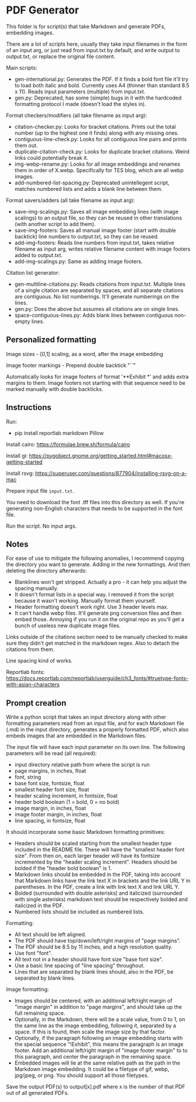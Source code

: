 # PDF Generator

This folder is for script(s) that take Markdown and generate PDFs, embedding images.

There are a lot of scripts here, usually they take input filenames in the form of an input arg, or just read from input.txt by default, and write output to output.txt, or replace the original file content.

Main scripts:
- gen-international.py: Generates the PDF. If it finds a bold font file it'll try to load both italic and bold. Currently uses A4 (thinner than standard 8.5 x 11). Reads input parameters (multiple) from input.txt.
- gen.py: Deprecated, has some (simple) bugs in it with the hardcoded formatting protocol I made (doesn't load the styles in).

Format checkers/modifiers (all take filename as input arg):
- citation-checker.py: Looks for bracket citations. Prints out the total number (up to the highest one it finds) along with any missing ones.
- contiguous-line-check.py: Looks for all contiguous line pairs and prints them out.
- duplicate-citation-check.py: Looks for duplicate bracket citations. Weird links could potentially break it.
- img-webp-rename.py: Looks for all image embeddings and renames them in order of X.webp. Specifically for TES blog, which are all webp images.
- add-numbered-list-spacing.py: Deprecated unintellegent script, matches numbered lists and adds a blank line between them.

Format savers/adders (all take filename as input arg):
- save-img-scalings.py: Saves all image embedding lines (with image scalings) to an output file, so they can be reused in other translations (with another script to add them).
- save-img-footers: Saves all manual image footer (start with double backtick) line numbers to output.txt, so they can be reused.
- add-img-footers: Reads line numbers from input.txt, takes relative filename as input arg, writes relative filename content with image footers added to output.txt.
- add-img-scalings.py: Same as adding image footers.

Citation list generator:
- gen-multiline-citations.py: Reads citations from input.txt. Multiple lines of a single citation are separated by spaces, and all separate citations are contiguous. No list numberings. It'll generate numberings on the lines.
- gen.py: Does the above but assumes all citations are on single lines.
- space-contiguous-lines.py: Adds blank lines between contiguous non-empty lines.

## Personalized formatting

Image sizes - [0,1] scaling, as a word, after the image embedding

Image footer markings - Prepend double backtick "``"

Automatically looks for image footers of format '**Exhibit *' and adds extra margins to them. Image footers not starting with that sequence need to be marked manually with double backticks.

## Instructions

Run:
- pip install reportlab markdown Pillow

Install cairo: https://formulae.brew.sh/formula/cairo

Install gi: https://pygobject.gnome.org/getting_started.html#macosx-getting-started

Install rsvg: https://superuser.com/questions/877904/installing-rsvg-on-a-mac

Prepare input file `input.txt`.

You need to download the font .tff files into this directory as well. If you're generating non-English characters that needs to be supported in the font file.

Run the script. No input args.

## Notes

For ease of use to mitigate the following anomalies, I recommend copying the directory you want to generate. Adding in the new formattings. And then deleting the directory afterwards:
- Blanklines won't get stripped. Actually a pro - it can help you adjust the spacing manually.
- It doesn't format lists in a special way. I removed it from the script because it wasn't working. Manually format them yourself.
- Header formatting doesn't work right. Use 3 header levels max.
- It can't handle webp files. It'll generate png conversion files and then embed those. Annoying if you run it on the original repo as you'll get a bunch of useless new duplicate image files.

Links outside of the citations section need to be manually checked to make sure they didn't get matched in the markdown regex. Also to detach the citations from them.

Line spacing kind of works.

Reportlab fonts: https://docs.reportlab.com/reportlab/userguide/ch3_fonts/#truetype-fonts-with-asian-characters

## Prompt creation

Write a python script that takes an input directory along with other formatting parameters read from an input file, and for each Markdown file (.md) in the input directory, generates a properly formatted PDF, which also embeds images that are embedded in the Markdown files.

The input file will have each input parameter on its own line. The following parameters will be read (all required):
- input directory relative path from where the script is run
- page margins, in inches, float
- font, string
- base font size, fontsize, float
- smallest header font size, float
- header scaling increment, in fontsize, float
- header bold boolean (1 = bold, 0 = no bold)
- image margin, in inches, float
- image footer margin, in inches, float
- line spacing, in fontsize, float

It should incorporate some basic Markdown formatting primitives:
- Headers should be scaled starting from the smallest header type included in the README file. These will have the "smallest header font size". From then on, each larger header will have its fontsize incremented by the "header scaling increment". Headers should be bolded if the "header bold boolean" is 1.
- Markdown links should be embedded in the PDF, taking into account that Markdown links have the link text X in brackets and the link URL Y in parentheses. In the PDF, create a link with link text X and link URL Y.
- Bolded (surrounded with double asterisks) and italicized (surrounded with single asterisks) markdown text should be respectively bolded and italicized in the PDF.
- Numbered lists should be included as numbered lists.

Formatting:
- All text should be left aligned.
- The PDF should have top/down/left/right margins of "page margins".
- The PDF should be 8.5 by 11 inches, and a high resolution quality.
- Use font "font".
- All text not in a header should have font size "base font size".
- Use a basic line spacing of "line spacing" throughout.
- Lines that are separated by blank lines should, also in the PDF, be separated by blank lines.

Image formatting:
- Images should be centered, with an additional left/right margin of "image margin" in addition to "page margins", and should take up the full remaining space.
- Optionally, in the Markdown, there will be a scale value, from 0 to 1, on the same line as the image embedding, following it, separated by a space. If this is found, then scale the image size by that factor.
- Optionally, if the paragraph following an image embedding starts with the special sequence "!Exhibit", this means the paragraph is an image footer. Add an additional left/right margin of "image footer margin" to to this paragraph, and center the paragraph in the remaining space.
- Embedded images will lie at the same relative path as the path in the Markdown image embedding. It could be a filetype of gif, webp, jpg/jpeg, or png. You should support all those filetypes.

Save the output PDF(s) to output[x].pdf where x is the number of that PDF out of all generated PDFs.